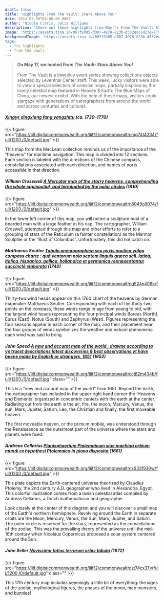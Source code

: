 ```yaml
---
draft: false
title: 'Highlights From The Vault: Stars Above You'
date: 2024-05-20T04:00:00.000Z
author: 'Nicole Claris, Julia Williams'
description: 'Check out these highlights from May''s From The Vault: Stars Above You'
image: 'https://assets.tina.io/097f9d05-d307-4978-823b-d332ea55d27e/FTV.png'
backgroundImage: 'https://assets.tina.io/097f9d05-d307-4978-823b-d332ea55d27e/FTV.png'
tags:
  - ftv highlights
  - from the vault
---
```


> **On May 17, we hosted *From The Vault: Stars Above You!***\
> \
> From The Vault is a biweekly event series showing collections objects selected by Leventhal Center staff. This week, lucky visitors were able to view a special selection of celestial maps, partially inspired by the lovely celestial map featured in Heaven & Earth: The Blue Maps of China, our newest exhibit. With the help of these maps, visitors could stargaze with generations of cartographers from around the world and across centuries and cultures.

##### *[Xingye dingxiang fang yangzhitu](https://collections.leventhalmap.org/search/commonwealth:k356cn73g)* (ca. 1730–1770)

{{< figure src="https://iiif.digitalcommonwealth.org/iiif/2/commonwealth:mg74t4234/full/1200,/0/default.jpg" >}}

This map from the MacLean collection reminds us of the importance of the “heavens” for maritime navigation. This map is divided into 12 sections. Each section is labeled with the directions of the Chinese compass, constellations associated with each direction, and names of ports accessible in that direction. 

##### **William Crosswell** *[A Mercator map of the starry heavens, comprehending the whole equinoctial, and terminated by the polar circles](https://collections.leventhalmap.org/search/commonwealth:8049g906v)* (1810)

{{< figure src="https://iiif.digitalcommonwealth.org/iiif/2/commonwealth:8049g9074/full/1200,/0/default.jpg" >}}

In the lower left corner of this map, you will notice a sculpture bust of a bearded man with a large feather in his cap. The cartographer, William Croswell, attempted through this map and other efforts to refer to a grouping of stars of the Reticulum (a fainter constellation) as the Marmor Sculptile or the “Bust of Columbus”. Unfortunately, this did not catch on.

##### **Matthaeus Seutter** *[Tabula anemographica seu pyxis nautica vulgo compass charte : quâ ventorum noia septem linguis græca scil. latina, italica, hispanica, gallica, hollandica et germanica repræsentantur succinctè elaborata](https://collections.leventhalmap.org/search/commonwealth:q524n4059)* (1740)

{{< figure src="https://iiif.digitalcommonwealth.org/iiif/2/commonwealth:q524n406k/full/1200,/0/default.jpg" >}}

Thirty-two wind heads appear on this 1760 chart of the heavens by German mapmaker Matthaeus Seutter. Corresponding with each of the thirty-two points on the compass, these winds range in age from young to old, with the largest wind heads representing the four principal winds Boreas (North), Eurus (East), Notus (South) and Zephyrus (West). Figures representing the four seasons appear in each corner of the map, and their placement near the four groups of winds symbolizes the weather and natural phenomena each wind was said to bring.

##### **John Speed** *[A new and accurat map of the world : drawne according to ye truest descriptions latest discoveries & best observations yt have beene made by English or strangers, 1651](https://collections.leventhalmap.org/search/commonwealth:cj82m4332)* (1652)

{{< figure src="https://iiif.digitalcommonwealth.org/iiif/2/commonwealth:cj82m434b/full/1200,/0/default.jpg" class="" >}}

This is a “new and accurat map of the world” from 1651. Beyond the earth, the cartographer has included in the upper right hand corner the ‘Heavens and Elements’ organized in concentric centers with the earth at the center. Radiating out from the earth is the air, fire, the moon, Mercury, Venus, the sun, Mars, Jupiter, Saturn, Leo, the Christian and finally, the first moveable heaven. 

The first moveable heaven, or the primum mobile, was understood through the Renaissance as the outermost part of the universe where the stars and planets were fixed.

##### **Andreas Cellarius** *[Planisphaerium Ptolemaicum siue machina orbium mundi ex hypothesi Ptolemaica in plano disposita](https://collections.leventhalmap.org/search/commonwealth:x633f9294)* (1661)

{{< figure src="https://iiif.digitalcommonwealth.org/iiif/2/commonwealth:x633f930w/full/1200,/0/default.jpg" >}}

This plate depicts the Earth-centered universe theorized by Claudius Ptolemy, the 2nd century A.D. geographer who lived in Alexandria, Egypt. This colorful illustration comes from a lavish celestial atlas compiled by Andreas Cellarius, a Dutch mathematician and geographer. 

Look closely at the center of this diagram and you will discover a small map of the Earth's northern hemisphere. Revolving around the Earth in separate orbits are the Moon, Mercury, Venus, the Sun, Mars, Jupiter, and Saturn. The outer circle is reserved for the stars, represented as the constellations of the zodiac. This was the prevailing theory of the universe until the mid-16th century when Nicolaus Copernicus proposed a solar system centered around the Sun.

##### **John Seller** *[Novissima totius terrarum orbis tabula](https://collections.leventhalmap.org/search/commonwealth:st74cx36k)* (1672)

{{< figure src="https://iiif.digitalcommonwealth.org/iiif/2/commonwealth:st74cx37v/full/1200,/0/default.jpg" class="" >}}

This 17th century map includes seemingly a little bit of everything: the signs of the zodiac, mythological figures, the phases of the moon, map monsters, and bunnies!
